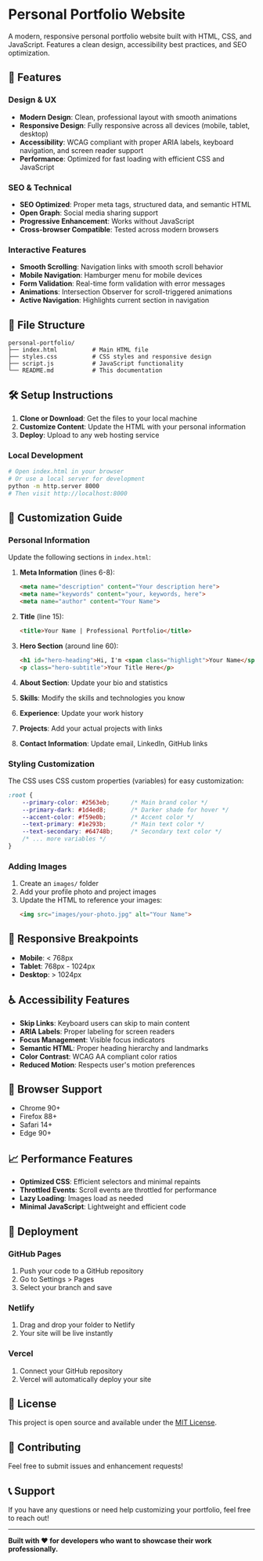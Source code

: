 # Personal Portfolio Website

A modern, responsive personal portfolio website built with HTML, CSS, and JavaScript. Features a clean design, accessibility best practices, and SEO optimization.

## 🚀 Features

### Design & UX
- **Modern Design**: Clean, professional layout with smooth animations
- **Responsive Design**: Fully responsive across all devices (mobile, tablet, desktop)
- **Accessibility**: WCAG compliant with proper ARIA labels, keyboard navigation, and screen reader support
- **Performance**: Optimized for fast loading with efficient CSS and JavaScript

### SEO & Technical
- **SEO Optimized**: Proper meta tags, structured data, and semantic HTML
- **Open Graph**: Social media sharing support
- **Progressive Enhancement**: Works without JavaScript
- **Cross-browser Compatible**: Tested across modern browsers

### Interactive Features
- **Smooth Scrolling**: Navigation links with smooth scroll behavior
- **Mobile Navigation**: Hamburger menu for mobile devices
- **Form Validation**: Real-time form validation with error messages
- **Animations**: Intersection Observer for scroll-triggered animations
- **Active Navigation**: Highlights current section in navigation

## 📁 File Structure

```
personal-portfolio/
├── index.html          # Main HTML file
├── styles.css          # CSS styles and responsive design
├── script.js           # JavaScript functionality
└── README.md           # This documentation
```

## 🛠️ Setup Instructions

1. **Clone or Download**: Get the files to your local machine
2. **Customize Content**: Update the HTML with your personal information
3. **Deploy**: Upload to any web hosting service

### Local Development
```bash
# Open index.html in your browser
# Or use a local server for development
python -m http.server 8000
# Then visit http://localhost:8000
```

## 🎨 Customization Guide

### Personal Information
Update the following sections in `index.html`:

1. **Meta Information** (lines 6-8):
   ```html
   <meta name="description" content="Your description here">
   <meta name="keywords" content="your, keywords, here">
   <meta name="author" content="Your Name">
   ```

2. **Title** (line 15):
   ```html
   <title>Your Name | Professional Portfolio</title>
   ```

3. **Hero Section** (around line 60):
   ```html
   <h1 id="hero-heading">Hi, I'm <span class="highlight">Your Name</span></h1>
   <p class="hero-subtitle">Your Title Here</p>
   ```

4. **About Section**: Update your bio and statistics

5. **Skills**: Modify the skills and technologies you know

6. **Experience**: Update your work history

7. **Projects**: Add your actual projects with links

8. **Contact Information**: Update email, LinkedIn, GitHub links

### Styling Customization

The CSS uses CSS custom properties (variables) for easy customization:

```css
:root {
    --primary-color: #2563eb;      /* Main brand color */
    --primary-dark: #1d4ed8;       /* Darker shade for hover */
    --accent-color: #f59e0b;       /* Accent color */
    --text-primary: #1e293b;       /* Main text color */
    --text-secondary: #64748b;     /* Secondary text color */
    /* ... more variables */
}
```

### Adding Images

1. Create an `images/` folder
2. Add your profile photo and project images
3. Update the HTML to reference your images:
   ```html
   <img src="images/your-photo.jpg" alt="Your Name">
   ```

## 📱 Responsive Breakpoints

- **Mobile**: < 768px
- **Tablet**: 768px - 1024px
- **Desktop**: > 1024px

## ♿ Accessibility Features

- **Skip Links**: Keyboard users can skip to main content
- **ARIA Labels**: Proper labeling for screen readers
- **Focus Management**: Visible focus indicators
- **Semantic HTML**: Proper heading hierarchy and landmarks
- **Color Contrast**: WCAG AA compliant color ratios
- **Reduced Motion**: Respects user's motion preferences

## 🔧 Browser Support

- Chrome 90+
- Firefox 88+
- Safari 14+
- Edge 90+

## 📈 Performance Features

- **Optimized CSS**: Efficient selectors and minimal repaints
- **Throttled Events**: Scroll events are throttled for performance
- **Lazy Loading**: Images load as needed
- **Minimal JavaScript**: Lightweight and efficient code

## 🚀 Deployment

### GitHub Pages
1. Push your code to a GitHub repository
2. Go to Settings > Pages
3. Select your branch and save

### Netlify
1. Drag and drop your folder to Netlify
2. Your site will be live instantly

### Vercel
1. Connect your GitHub repository
2. Vercel will automatically deploy your site

## 📝 License

This project is open source and available under the [MIT License](LICENSE).

## 🤝 Contributing

Feel free to submit issues and enhancement requests!

## 📞 Support

If you have any questions or need help customizing your portfolio, feel free to reach out!

---

**Built with ❤️ for developers who want to showcase their work professionally.**